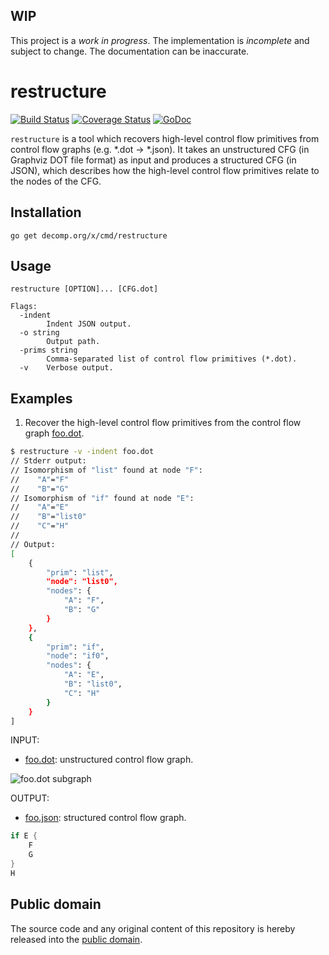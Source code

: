 ## WIP

This project is a *work in progress*. The implementation is *incomplete* and subject to change. The documentation can be inaccurate.

# restructure

[![Build Status](https://travis-ci.org/decomp/restructure.svg?branch=master)](https://travis-ci.org/decomp/restructure)
[![Coverage Status](https://img.shields.io/coveralls/decomp/restructure.svg)](https://coveralls.io/r/decomp/restructure?branch=master)
[![GoDoc](https://godoc.org/decomp.org/x/cmd/restructure?status.svg)](https://godoc.org/decomp.org/x/cmd/restructure)

`restructure` is a tool which recovers high-level control flow primitives from control flow graphs (e.g. *.dot -> *.json). It takes an unstructured CFG (in Graphviz DOT file format) as input and produces a structured CFG (in JSON), which describes how the high-level control flow primitives relate to the nodes of the CFG.

## Installation

```shell
go get decomp.org/x/cmd/restructure
```

## Usage

```
restructure [OPTION]... [CFG.dot]

Flags:
  -indent
        Indent JSON output.
  -o string
        Output path.
  -prims string
        Comma-separated list of control flow primitives (*.dot).
  -v    Verbose output.
```

## Examples

1) Recover the high-level control flow primitives from the control flow graph [foo.dot](testdata/foo.dot).

```bash
$ restructure -v -indent foo.dot
// Stderr output:
// Isomorphism of "list" found at node "F":
//    "A"="F"
//    "B"="G"
// Isomorphism of "if" found at node "E":
//    "A"="E"
//    "B"="list0"
//    "C"="H"
//
// Output:
[
    {
        "prim": "list",
        "node": "list0",
        "nodes": {
            "A": "F",
            "B": "G"
        }
    },
    {
        "prim": "if",
        "node": "if0",
        "nodes": {
            "A": "E",
            "B": "list0",
            "C": "H"
        }
    }
]
```

INPUT:
* [foo.dot](testdata/foo.dot): unstructured control flow graph.

![foo.dot subgraph](https://raw.githubusercontent.com/decomp/restructure/master/testdata/foo.png)

OUTPUT:
* [foo.json](testdata/foo.json): structured control flow graph.

```c
if E {
    F
    G
}
H
```

## Public domain

The source code and any original content of this repository is hereby released into the [public domain].

[public domain]: https://creativecommons.org/publicdomain/zero/1.0/
